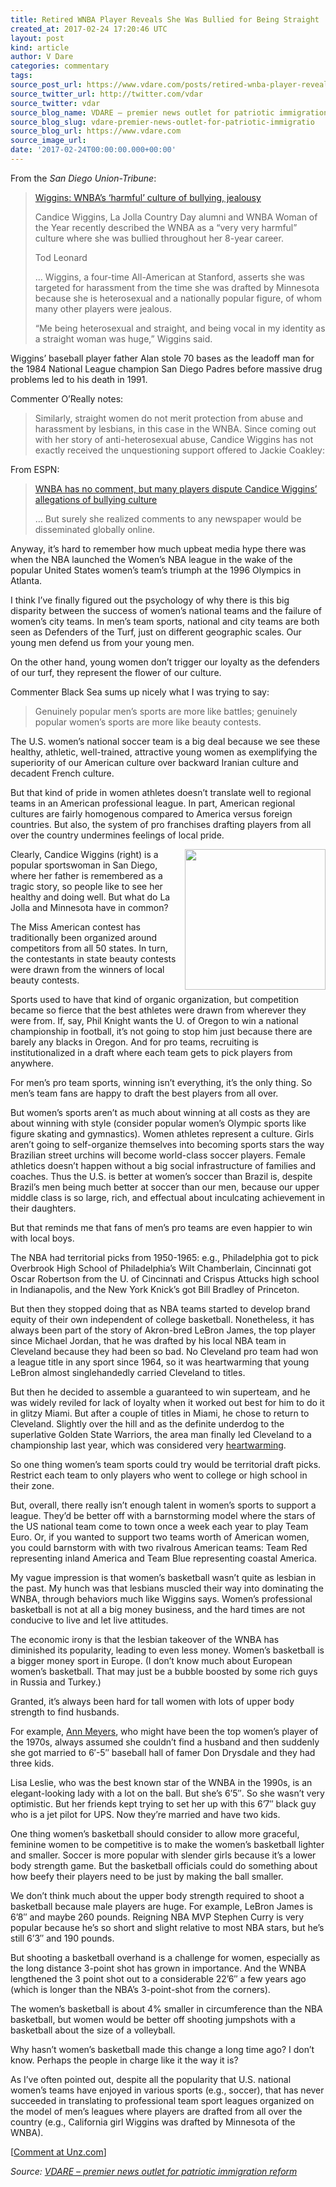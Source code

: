 ```yaml
---
title: Retired WNBA Player Reveals She Was Bullied for Being Straight
created_at: 2017-02-24 17:20:46 UTC
layout: post
kind: article
author: V Dare
categories: commentary
tags: 
source_post_url: https://www.vdare.com/posts/retired-wnba-player-reveals-she-was-bullied-for-being-straight
source_twitter_url: http://twitter.com/vdar
source_twitter: vdar
source_blog_name: VDARE – premier news outlet for patriotic immigration reform
source_blog_slug: vdare-premier-news-outlet-for-patriotic-immigratio
source_blog_url: https://www.vdare.com
source_image_url: 
date: '2017-02-24T00:00:00.000+00:00'
---
```

<div class="pf-content"><p>From the <em>San Diego Union-Tribune</em>:</p>
<blockquote><p><a id="xlink_1_2" class="xlink" title="Anchor Link to This Paragraph" href="http://www.unz.com/isteve/retired-wnba-player-reveals-she-was-bullied-for-being-straight/#xlink_1_2" name="xlink_1_2"></a> <a title="http://www.sandiegouniontribune.com/sports/sd-sp-wigginsside-20170217-story.html" href="http://www.sandiegouniontribune.com/sports/sd-sp-wigginsside-20170217-story.html">Wiggins: WNBA’s ‘harmful’ culture of bullying, jealousy</a></p>
<p><a id="xlink_1_3" class="xlink" title="Anchor Link to This Paragraph" href="http://www.unz.com/isteve/retired-wnba-player-reveals-she-was-bullied-for-being-straight/#xlink_1_3" name="xlink_1_3"></a>Candice Wiggins, La Jolla Country Day alumni and WNBA Woman of the Year recently described the WNBA as a “very very harmful” culture where she was bullied throughout her 8-year career.</p>
<p><a id="xlink_1_4" class="xlink" title="Anchor Link to This Paragraph" href="http://www.unz.com/isteve/retired-wnba-player-reveals-she-was-bullied-for-being-straight/#xlink_1_4" name="xlink_1_4"></a>Tod Leonard</p>
<p><a id="xlink_1_5" class="xlink" title="Anchor Link to This Paragraph" href="http://www.unz.com/isteve/retired-wnba-player-reveals-she-was-bullied-for-being-straight/#xlink_1_5" name="xlink_1_5"></a>… Wiggins, a four-time All-American at Stanford, asserts she was targeted for harassment from the time she was drafted by Minnesota because she is heterosexual and a nationally popular figure, of whom many other players were jealous.</p>
<p><a id="xlink_1_6" class="xlink" title="Anchor Link to This Paragraph" href="http://www.unz.com/isteve/retired-wnba-player-reveals-she-was-bullied-for-being-straight/#xlink_1_6" name="xlink_1_6"></a>“Me being heterosexual and straight, and being vocal in my identity as a straight woman was huge,” Wiggins said.</p></blockquote>
<p><a id="xlink_1_7" class="xlink" title="Anchor Link to This Paragraph" href="http://www.unz.com/isteve/retired-wnba-player-reveals-she-was-bullied-for-being-straight/#xlink_1_7" name="xlink_1_7"></a>Wiggins’ baseball player father Alan stole 70 bases as the leadoff man for the 1984 National League champion San Diego Padres before massive drug problems led to his death in 1991.</p>
<p><a id="xlink_1_8" class="xlink" title="Anchor Link to This Paragraph" href="http://www.unz.com/isteve/retired-wnba-player-reveals-she-was-bullied-for-being-straight/#xlink_1_8" name="xlink_1_8"></a>Commenter O’Really notes:</p>
<blockquote><p><a id="xlink_1_9" class="xlink" title="Anchor Link to This Paragraph" href="http://www.unz.com/isteve/retired-wnba-player-reveals-she-was-bullied-for-being-straight/#xlink_1_9" name="xlink_1_9"></a> Similarly, straight women do not merit protection from abuse and harassment by lesbians, in this case in the WNBA. Since coming out with her story of anti-heterosexual abuse, Candice Wiggins has not exactly received the unquestioning support offered to Jackie Coakley:</p></blockquote>
<p><a id="xlink_1_10" class="xlink" title="Anchor Link to This Paragraph" href="http://www.unz.com/isteve/retired-wnba-player-reveals-she-was-bullied-for-being-straight/#xlink_1_10" name="xlink_1_10"></a>From ESPN:</p>
<blockquote><p><a id="xlink_1_11" class="xlink" title="Anchor Link to This Paragraph" href="http://www.unz.com/isteve/retired-wnba-player-reveals-she-was-bullied-for-being-straight/#xlink_1_11" name="xlink_1_11"></a> <a title="http://www.espn.com/wnba/story/_/id/18736607/wnba-players-dispute-candice-wiggins-controversial-allegations" href="http://www.espn.com/wnba/story/_/id/18736607/wnba-players-dispute-candice-wiggins-controversial-allegations">WNBA has no comment, but many players dispute Candice Wiggins’ allegations of bullying culture</a></p>
<p><a id="xlink_1_12" class="xlink" title="Anchor Link to This Paragraph" href="http://www.unz.com/isteve/retired-wnba-player-reveals-she-was-bullied-for-being-straight/#xlink_1_12" name="xlink_1_12"></a>… But surely she realized comments to any newspaper would be disseminated globally online.</p></blockquote>
<p><a id="xlink_1_13" class="xlink" title="Anchor Link to This Paragraph" href="http://www.unz.com/isteve/retired-wnba-player-reveals-she-was-bullied-for-being-straight/#xlink_1_13" name="xlink_1_13"></a>Anyway, it’s hard to remember how much upbeat media hype there was when the NBA launched the Women’s NBA league in the wake of the popular United States women’s team’s triumph at the 1996 Olympics in Atlanta.</p>
<p><a id="xlink_1_14" class="xlink" title="Anchor Link to This Paragraph" href="http://www.unz.com/isteve/retired-wnba-player-reveals-she-was-bullied-for-being-straight/#xlink_1_14" name="xlink_1_14"></a>I think I’ve finally figured out the psychology of why there is this big disparity between the success of women’s national teams and the failure of women’s city teams. In men’s team sports, national and city teams are both seen as Defenders of the Turf, just on different geographic scales. Our young men defend us from your young men.</p>
<p><a id="xlink_1_15" class="xlink" title="Anchor Link to This Paragraph" href="http://www.unz.com/isteve/retired-wnba-player-reveals-she-was-bullied-for-being-straight/#xlink_1_15" name="xlink_1_15"></a>On the other hand, young women don’t trigger our loyalty as the defenders of our turf, they represent the flower of our culture.</p>
<p><a id="xlink_1_16" class="xlink" title="Anchor Link to This Paragraph" href="http://www.unz.com/isteve/retired-wnba-player-reveals-she-was-bullied-for-being-straight/#xlink_1_16" name="xlink_1_16"></a>Commenter Black Sea sums up nicely what I was trying to say:</p>
<blockquote><p><a id="xlink_1_17" class="xlink" title="Anchor Link to This Paragraph" href="http://www.unz.com/isteve/retired-wnba-player-reveals-she-was-bullied-for-being-straight/#xlink_1_17" name="xlink_1_17"></a> Genuinely popular men’s sports are more like battles; genuinely popular women’s sports are more like beauty contests.</p></blockquote>
<p><a id="xlink_1_18" class="xlink" title="Anchor Link to This Paragraph" href="http://www.unz.com/isteve/retired-wnba-player-reveals-she-was-bullied-for-being-straight/#xlink_1_18" name="xlink_1_18"></a>The U.S. women’s national soccer team is a big deal because we see these healthy, athletic, well-trained, attractive young women as exemplifying the superiority of our American culture over backward Iranian culture and decadent French culture.</p>
<p><a id="xlink_1_19" class="xlink" title="Anchor Link to This Paragraph" href="http://www.unz.com/isteve/retired-wnba-player-reveals-she-was-bullied-for-being-straight/#xlink_1_19" name="xlink_1_19"></a>But that kind of pride in women athletes doesn’t translate well to regional teams in an American professional league. In part, American regional cultures are fairly homogenous compared to America versus foreign countries. But also, the system of pro franchises drafting players from all over the country undermines feelings of local pride.</p>
<p><a id="xlink_1_20" class="xlink" title="Anchor Link to This Paragraph" href="http://www.unz.com/isteve/retired-wnba-player-reveals-she-was-bullied-for-being-straight/#xlink_1_20" name="xlink_1_20"><img class="aligncenter size-full wp-image-107908" src="https://s3-us-west-2.amazonaws.com/vdare-live/wp-content/uploads/2017/02/24121557/IMG_0695.jpg" alt=""width="225" align="right" srcset="https://s3-us-west-2.amazonaws.com/vdare-live/wp-content/uploads/2017/02/24121557/IMG_0695.jpg 725w, https://s3-us-west-2.amazonaws.com/vdare-live/wp-content/uploads/2017/02/24121557/IMG_0695-56x150.jpg 56w, https://s3-us-west-2.amazonaws.com/vdare-live/wp-content/uploads/2017/02/24121557/IMG_0695-112x300.jpg 112w, https://s3-us-west-2.amazonaws.com/vdare-live/wp-content/uploads/2017/02/24121557/IMG_0695-381x1024.jpg 381w, https://s3-us-west-2.amazonaws.com/vdare-live/wp-content/uploads/2017/02/24121557/IMG_0695-138x372.jpg 138w" sizes="(max-width: 725px) 100vw, 725px" /></a>Clearly, Candice Wiggins (right) is a popular sportswoman in San Diego, where her father is remembered as a tragic story, so people like to see her healthy and doing well. But what do La Jolla and Minnesota have in common?</p>
<p><a id="xlink_1_21" class="xlink" title="Anchor Link to This Paragraph" href="http://www.unz.com/isteve/retired-wnba-player-reveals-she-was-bullied-for-being-straight/#xlink_1_21" name="xlink_1_21"></a>The Miss American contest has traditionally been organized around competitors from all 50 states. In turn, the contestants in state beauty contests were drawn from the winners of local beauty contests.</p>
<p><a id="xlink_1_22" class="xlink" title="Anchor Link to This Paragraph" href="http://www.unz.com/isteve/retired-wnba-player-reveals-she-was-bullied-for-being-straight/#xlink_1_22" name="xlink_1_22"></a>Sports used to have that kind of organic organization, but competition became so fierce that the best athletes were drawn from wherever they were from. If, say, Phil Knight wants the U. of Oregon to win a national championship in football, it’s not going to stop him just because there are barely any blacks in Oregon. And for pro teams, recruiting is institutionalized in a draft where each team gets to pick players from anywhere.</p>
<p><a id="xlink_1_23" class="xlink" title="Anchor Link to This Paragraph" href="http://www.unz.com/isteve/retired-wnba-player-reveals-she-was-bullied-for-being-straight/#xlink_1_23" name="xlink_1_23"></a>For men’s pro team sports, winning isn’t everything, it’s the only thing. So men’s team fans are happy to draft the best players from all over.</p><!-- TAG START { player: "7518-804336-VDare - Outstream - Rev", owner: "ONE Video by AOL", for: "ONE Video by AOL" - BEINJS } --><div id="57966237cc52c74a5e1363c4" class="vdb_player vdb_57966237cc52c74a5e1363c456bcd17ce4b018167fea5539">    <script type="text/javascript" src="//delivery.vidible.tv/jsonp/pid=57966237cc52c74a5e1363c4/56bcd17ce4b018167fea5539_bein.js"></script></div><!-- TAG END { date: 07/25/16 } -->
<p><a id="xlink_1_24" class="xlink" title="Anchor Link to This Paragraph" href="http://www.unz.com/isteve/retired-wnba-player-reveals-she-was-bullied-for-being-straight/#xlink_1_24" name="xlink_1_24"></a>But women’s sports aren’t as much about winning at all costs as they are about winning with style (consider popular women’s Olympic sports like figure skating and gymnastics). Women athletes represent a culture. Girls aren’t going to self-organize themselves into becoming sports stars the way Brazilian street urchins will become world-class soccer players. Female athletics doesn’t happen without a big social infrastructure of families and coaches. Thus the U.S. is better at women’s soccer than Brazil is, despite Brazil’s men being much better at soccer than our men, because our upper middle class is so large, rich, and effectual about inculcating achievement in their daughters.</p>
<p><a id="xlink_1_25" class="xlink" title="Anchor Link to This Paragraph" href="http://www.unz.com/isteve/retired-wnba-player-reveals-she-was-bullied-for-being-straight/#xlink_1_25" name="xlink_1_25"></a>But that reminds me that fans of men’s pro teams are even happier to win with local boys.</p>
<p><a id="xlink_1_26" class="xlink" title="Anchor Link to This Paragraph" href="http://www.unz.com/isteve/retired-wnba-player-reveals-she-was-bullied-for-being-straight/#xlink_1_26" name="xlink_1_26"></a>The NBA had territorial picks from 1950-1965: e.g., Philadelphia got to pick Overbrook High School of Philadelphia’s Wilt Chamberlain, Cincinnati got Oscar Robertson from the U. of Cincinnati and Crispus Attucks high school in Indianapolis, and the New York Knick’s got Bill Bradley of Princeton.</p>
<p><a id="xlink_1_27" class="xlink" title="Anchor Link to This Paragraph" href="http://www.unz.com/isteve/retired-wnba-player-reveals-she-was-bullied-for-being-straight/#xlink_1_27" name="xlink_1_27"></a>But then they stopped doing that as NBA teams started to develop brand equity of their own independent of college basketball. Nonetheless, it has always been part of the story of Akron-bred LeBron James, the top player since Michael Jordan, that he was drafted by his local NBA team in Cleveland because they had been so bad. No Cleveland pro team had won a league title in any sport since 1964, so it was heartwarming that young LeBron almost singlehandedly carried Cleveland to titles.</p>
<p><a id="xlink_1_28" class="xlink" title="Anchor Link to This Paragraph" href="http://www.unz.com/isteve/retired-wnba-player-reveals-she-was-bullied-for-being-straight/#xlink_1_28" name="xlink_1_28"></a>But then he decided to assemble a guaranteed to win superteam, and he was widely reviled for lack of loyalty when it worked out best for him to do it in glitzy Miami. But after a couple of titles in Miami, he chose to return to Cleveland. Slightly over the hill and as the definite underdog to the superlative Golden State Warriors, the area man finally led Cleveland to a championship last year, which was considered very <a title="http://www.si.com/sportsperson/2016/12/01/lebron-james-sportsperson-of-the-year-sports-illustrated" href="http://www.si.com/sportsperson/2016/12/01/lebron-james-sportsperson-of-the-year-sports-illustrated">heartwarming</a>.</p>
<p><a id="xlink_1_29" class="xlink" title="Anchor Link to This Paragraph" href="http://www.unz.com/isteve/retired-wnba-player-reveals-she-was-bullied-for-being-straight/#xlink_1_29" name="xlink_1_29"></a>So one thing women’s team sports could try would be territorial draft picks. Restrict each team to only players who went to college or high school in their zone.</p>
<p><a id="xlink_1_30" class="xlink" title="Anchor Link to This Paragraph" href="http://www.unz.com/isteve/retired-wnba-player-reveals-she-was-bullied-for-being-straight/#xlink_1_30" name="xlink_1_30"></a>But, overall, there really isn’t enough talent in women’s sports to support a league. They’d be better off with a barnstorming model where the stars of the US national team come to town once a week each year to play Team Euro. Or, if you wanted to support two teams worth of American women, you could barnstorm with with two rivalrous American teams: Team Red representing inland America and Team Blue representing coastal America.</p>
<p><a id="xlink_1_31" class="xlink" title="Anchor Link to This Paragraph" href="http://www.unz.com/isteve/retired-wnba-player-reveals-she-was-bullied-for-being-straight/#xlink_1_31" name="xlink_1_31"></a>My vague impression is that women’s basketball wasn’t quite as lesbian in the past. My hunch was that lesbians muscled their way into dominating the WNBA, through behaviors much like Wiggins says. Women’s professional basketball is not at all a big money business, and the hard times are not conducive to live and let live attitudes.</p>
<p><a id="xlink_1_32" class="xlink" title="Anchor Link to This Paragraph" href="http://www.unz.com/isteve/retired-wnba-player-reveals-she-was-bullied-for-being-straight/#xlink_1_32" name="xlink_1_32"></a>The economic irony is that the lesbian takeover of the WNBA has diminished its popularity, leading to even less money. Women’s basketball is a bigger money sport in Europe. (I don’t know much about European women’s basketball. That may just be a bubble boosted by some rich guys in Russia and Turkey.)</p>
<p><a id="xlink_1_33" class="xlink" title="Anchor Link to This Paragraph" href="http://www.unz.com/isteve/retired-wnba-player-reveals-she-was-bullied-for-being-straight/#xlink_1_33" name="xlink_1_33"></a>Granted, it’s always been hard for tall women with lots of upper body strength to find husbands.</p>
<p><a id="xlink_1_34" class="xlink" title="Anchor Link to This Paragraph" href="http://www.unz.com/isteve/retired-wnba-player-reveals-she-was-bullied-for-being-straight/#xlink_1_34" name="xlink_1_34"></a>For example, <a title="https://en.wikipedia.org/wiki/Ann_Meyers" href="https://en.wikipedia.org/wiki/Ann_Meyers">Ann Meyers</a>, who might have been the top women’s player of the 1970s, always assumed she couldn’t find a husband and then suddenly she got married to 6′-5″ baseball hall of famer Don Drysdale and they had three kids.</p>
<p><a id="xlink_1_35" class="xlink" title="Anchor Link to This Paragraph" href="http://www.unz.com/isteve/retired-wnba-player-reveals-she-was-bullied-for-being-straight/#xlink_1_35" name="xlink_1_35"></a>Lisa Leslie, who was the best known star of the WNBA in the 1990s, is an elegant-looking lady with a lot on the ball. But she’s 6’5″. So she wasn’t very optimistic. But her friends kept trying to set her up with this 6’7″ black guy who is a jet pilot for UPS. Now they’re married and have two kids.</p>
<p><a id="xlink_1_36" class="xlink" title="Anchor Link to This Paragraph" href="http://www.unz.com/isteve/retired-wnba-player-reveals-she-was-bullied-for-being-straight/#xlink_1_36" name="xlink_1_36"></a>One thing women’s basketball should consider to allow more graceful, feminine women to be competitive is to make the women’s basketball lighter and smaller. Soccer is more popular with slender girls because it’s a lower body strength game. But the basketball officials could do something about how beefy their players need to be just by making the ball smaller.</p>
<p><a id="xlink_1_37" class="xlink" title="Anchor Link to This Paragraph" href="http://www.unz.com/isteve/retired-wnba-player-reveals-she-was-bullied-for-being-straight/#xlink_1_37" name="xlink_1_37"></a>We don’t think much about the upper body strength required to shoot a basketball because male players are huge. For example, LeBron James is 6’8″ and maybe 260 pounds. Reigning NBA MVP Stephen Curry is very popular because he’s so short and slight relative to most NBA stars, but he’s still 6’3″ and 190 pounds.</p>
<p><a id="xlink_1_38" class="xlink" title="Anchor Link to This Paragraph" href="http://www.unz.com/isteve/retired-wnba-player-reveals-she-was-bullied-for-being-straight/#xlink_1_38" name="xlink_1_38"></a>But shooting a basketball overhand is a challenge for women, especially as the long distance 3-point shot has grown in importance. And the WNBA lengthened the 3 point shot out to a considerable 22’6″ a few years ago (which is longer than the NBA’s 3-point-shot from the corners).</p>
<p><a id="xlink_1_39" class="xlink" title="Anchor Link to This Paragraph" href="http://www.unz.com/isteve/retired-wnba-player-reveals-she-was-bullied-for-being-straight/#xlink_1_39" name="xlink_1_39"></a>The women’s basketball is about 4% smaller in circumference than the NBA basketball, but women would be better off shooting jumpshots with a basketball about the size of a volleyball.</p>
<p><a id="xlink_1_40" class="xlink" title="Anchor Link to This Paragraph" href="http://www.unz.com/isteve/retired-wnba-player-reveals-she-was-bullied-for-being-straight/#xlink_1_40" name="xlink_1_40"></a>Why hasn’t women’s basketball made this change a long time ago? I don’t know. Perhaps the people in charge like it the way it is?</p>
<p><a id="xlink_1_41" class="xlink" title="Anchor Link to This Paragraph" href="http://www.unz.com/isteve/retired-wnba-player-reveals-she-was-bullied-for-being-straight/#xlink_1_41" name="xlink_1_41"></a>As I’ve often pointed out, despite all the popularity that U.S. national women’s teams have enjoyed in various sports (e.g., soccer), that has never succeeded in translating to professional team sport leagues organized on the model of men’s leagues where players are drafted from all over the country (e.g., California girl Wiggins was drafted by Minnesota of the WNBA).</p>
<p>[<a href="http://www.unz.com/isteve/retired-wnba-player-reveals-she-was-bullied-for-being-straight/">Comment at Unz.com</a>]</p>
</div><div class="">
    <i>Source: <a href="https://www.vdare.com">VDARE – premier news outlet for patriotic immigration reform</a></i>
</div>
